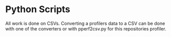 # Python Scripts

All work is done on CSVs. Converting a profilers data to a CSV can be done with one of the converters or with pperf2csv.py for this repositories profiler.

